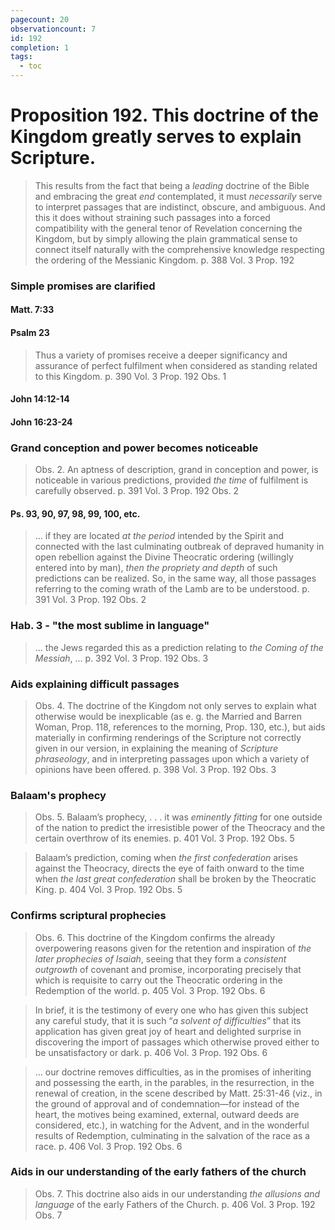 ```yaml
---
pagecount: 20
observationcount: 7
id: 192
completion: 1
tags:
  - toc
---
```

# Proposition 192. This doctrine of the Kingdom greatly serves to explain Scripture.

>This results from the fact that being a *leading* doctrine of the Bible and embracing the great *end* contemplated, it must *necessarily* serve to interpret passages that are indistinct, obscure, and ambiguous. And this it does without straining such passages into a forced compatibility with the general tenor of Revelation concerning the Kingdom, but by simply allowing the plain grammatical sense to connect itself naturally with the comprehensive knowledge respecting the ordering of the Messianic Kingdom.
>p. 388 Vol. 3 Prop. 192

### Simple promises are clarified
#### Matt. 7:33
#### Psalm 23

>Thus a variety of promises receive a deeper significancy and assurance of perfect fulfilment when considered as standing related to this Kingdom.
>p. 390 Vol. 3 Prop. 192 Obs. 1
#### John 14:12-14

#### John 16:23-24
### Grand conception and power becomes noticeable
>Obs. 2. An aptness of description, grand in conception and power, is noticeable in various predictions, provided *the time* of fulfilment is carefully observed.
>p. 391 Vol. 3 Prop. 192 Obs. 2

#### Ps. 93, 90, 97, 98, 99, 100, etc.

>... if they are located *at the period* intended by the Spirit and connected with the last culminating outbreak of depraved humanity in open rebellion against the Divine Theocratic ordering (willingly entered into by man), *then the propriety and depth* of such predictions can be realized. So, in the same way, all those passages referring to the coming wrath of the Lamb are to be understood.
>p. 391 Vol. 3 Prop. 192 Obs. 2
### Hab. 3 - "the most sublime in language"
>... the Jews regarded this as a prediction relating to *the Coming of the Messiah*, ...
>p. 392 Vol. 3 Prop. 192 Obs. 3
### Aids explaining difficult passages
>Obs. 4. The doctrine of the Kingdom not only serves to explain what otherwise would be inexplicable (as e. g. the Married and Barren Woman, Prop. 118, references to the morning, Prop. 130, etc.), but aids materially in confirming renderings of the Scripture not correctly given in our version, in explaining the meaning of *Scripture phraseology*, and in interpreting passages upon which a variety of opinions have been offered.
>p. 398 Vol. 3 Prop. 192 Obs. 3
### Balaam's prophecy
>Obs. 5. Balaam’s prophecy,
>. . .
>it was *eminently fitting* for one outside of the nation to predict the irresistible power of the Theocracy and the certain overthrow of its enemies.
>p. 401 Vol. 3 Prop. 192 Obs. 5

>Balaam’s prediction, coming when *the first confederation* arises against the Theocracy, directs the eye of faith onward to the time when *the last great confederation* shall be broken by the Theocratic King.
>p. 404 Vol. 3 Prop. 192 Obs. 5
### Confirms scriptural prophecies
>Obs. 6. This doctrine of the Kingdom confirms the already overpowering reasons given for the retention and inspiration of *the later prophecies of Isaiah*, seeing that they form a *consistent outgrowth* of covenant and promise, incorporating precisely that which is requisite to carry out the Theocratic ordering in the Redemption of the world.
>p. 405 Vol. 3 Prop. 192 Obs. 6

>In brief, it is the testimony of every one who has given this subject any careful study, that it is such “*a solvent of difficulties*” that its application has given great joy of heart and delighted surprise in discovering the import of passages which otherwise proved either to be unsatisfactory or dark.
>p. 406 Vol. 3 Prop. 192 Obs. 6

>... our doctrine removes difficulties, as in the promises of inheriting and possessing the earth, in the parables, in the resurrection, in the renewal of creation, in the scene described by Matt. 25:31-46 (viz., in the ground of approval and of condemnation—for instead of the heart, the motives being examined, external, outward deeds are considered, etc.), in watching for the Advent, and in the wonderful results of Redemption, culminating in the salvation of the race as a race.
>p. 406 Vol. 3 Prop. 192 Obs. 6
### Aids in our understanding of the early fathers of the church
>Obs. 7. This doctrine also aids in our understanding *the allusions and language* of the early Fathers of the Church.
>p. 406 Vol. 3 Prop. 192 Obs. 7

